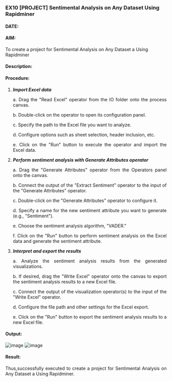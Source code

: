 ### EX10 [PROJECT] Sentimental Analysis on Any Dataset Using Rapidminer

#### DATE: 

#### AIM: 
To create a project for Sentimental Analysis on Any Dataset a Using Rapidminer

#### Description: 
<div align = "justify">

#### Procedure:

1) ***Import Excel data***
    <p>a. Drag the "Read Excel" operator from the IO folder onto the process canvas.
    <p>b. Double-click on the operator to open its configuration panel.
    <p>c. Specify the path to the Excel file you want to analyze.
    <p>d. Configure options such as sheet selection, header inclusion, etc.
    <p>e. Click on the "Run" button to execute the operator and import the Excel data.
2) ***Perform sentiment analysis with Generate Attributes operator***
    <p>a. Drag the "Generate Attributes" operator from the Operators panel onto the canvas.
    <p>b. Connect the output of the "Extract Sentiment" operator to the input of the "Generate Attributes" operator.
    <p>c. Double-click on the "Generate Attributes" operator to configure it.
    <p>d. Specify a name for the new sentiment attribute you want to generate (e.g., "Sentiment").
    <p>e. Choose the sentiment analysis algorithm, "VADER."
    <p>f. Click on the "Run" button to perform sentiment analysis on the Excel data and generate the sentiment attribute.
3) ***Interpret and export the results***
    <p>a. Analyze the sentiment analysis results from the generated visualizations.
    <p>b. If desired, drag the "Write Excel" operator onto the canvas to export the sentiment analysis results to a new Excel file.
    <p>c. Connect the output of the visualization operator(s) to the input of the "Write Excel" operator.
    <p>d. Configure the file path and other settings for the Excel export.
    <p>e. Click on the "Run" button to export the sentiment analysis results to a new Excel file.

#### Output:
![image](https://github.com/user-attachments/assets/b76cacf2-9f11-4051-ae79-0a16e6d9f547)
![image](https://github.com/user-attachments/assets/e1f91a60-a795-4af2-97e1-37fa5862c631)

#### Result:
Thus,successfully executed to create a project for Sentimental Analysis on Any Dataset a Using Rapidminer.
